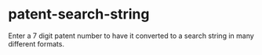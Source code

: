 patent-search-string
====================

Enter a 7 digit patent number to have it converted to a search string in many different formats.
